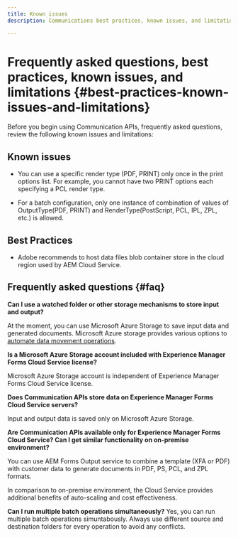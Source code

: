 ```yaml
---
title: Known issues 
description: Communications best practices, known issues, and limitations

---
```


# Frequently asked questions, best practices, known issues, and limitations {#best-practices-known-issues-and-limitations}

Before you begin using Communication APIs, frequently asked questions, review the following known issues and limitations:

## Known issues

- You can use a specific render type (PDF, PRINT) only once in the print options list. For example, you cannot have two PRINT options each specifying a PCL render type.

- For a batch configuration, only one instance of combination of values of OutputType(PDF, PRINT) and RenderType(PostScript, PCL, IPL, ZPL, etc.) is allowed.

## Best Practices

- Adobe recommends to host data files blob container store in the cloud region used by AEM Cloud Service.

## Frequently asked questions {#faq}

**Can I use a watched folder or other storage mechanisms to store input and output?**

At the moment, you can use Microsoft Azure Storage to save input data and generated documents. Microsoft Azure storage provides various options to [automate data movement operations](https://docs.microsoft.com/en-us/azure/storage/common/storage-use-azcopy-v10).

**Is a Microsoft Azure Storage account included with Experience Manager Forms Cloud Service license?**

Microsoft Azure Storage account is independent of Experience Manager Forms Cloud Service license.

**Does Communication APIs store data on Experience Manager Forms Cloud Service servers?**

Input and output data is saved only on Microsoft Azure Storage.

**Are Communication APIs available only for Experience Manager Forms Cloud Service? Can I get similar functionality on on-premise environment?**

You can use AEM Forms Output service to combine a template (XFA or PDF) with customer data to generate documents in PDF, PS, PCL, and ZPL formats.

In comparison to on-premise environment,  the Cloud Service provides additional benefits of auto-scaling and cost effectiveness.

<!--**Where is data processed?**

**Who has access to data?**

**Is data encrypted?**

**Where is data hosted?** -->

**Can I run multiple batch operations simultaneously?**
Yes, you can run multiple batch operations simuntabously. Always use different source and destination folders for every operation to avoid any conflicts.
